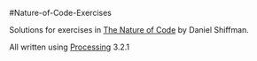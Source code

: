 #Nature-of-Code-Exercises

Solutions for exercises in [The Nature of Code](http://natureofcode.com/book/) by Daniel Shiffman. 

All written using [Processing](http://processing.org) 3.2.1
